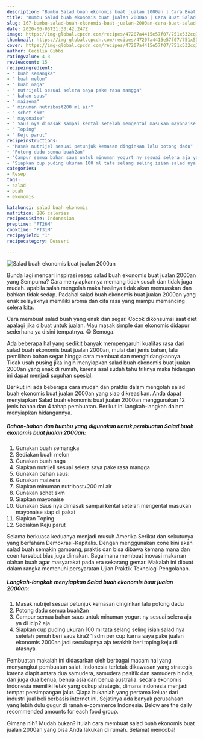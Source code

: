 ```yaml
---
description: "Bumbu Salad buah ekonomis buat jualan 2000an | Cara Buat Salad buah ekonomis buat jualan 2000an Yang Lezat Sekali"
title: "Bumbu Salad buah ekonomis buat jualan 2000an | Cara Buat Salad buah ekonomis buat jualan 2000an Yang Lezat Sekali"
slug: 167-bumbu-salad-buah-ekonomis-buat-jualan-2000an-cara-buat-salad-buah-ekonomis-buat-jualan-2000an-yang-lezat-sekali
date: 2020-06-05T21:33:42.247Z
image: https://img-global.cpcdn.com/recipes/47207a4415e57f07/751x532cq70/salad-buah-ekonomis-buat-jualan-2000an-foto-resep-utama.jpg
thumbnail: https://img-global.cpcdn.com/recipes/47207a4415e57f07/751x532cq70/salad-buah-ekonomis-buat-jualan-2000an-foto-resep-utama.jpg
cover: https://img-global.cpcdn.com/recipes/47207a4415e57f07/751x532cq70/salad-buah-ekonomis-buat-jualan-2000an-foto-resep-utama.jpg
author: Cecilia Gibbs
ratingvalue: 4.3
reviewcount: 15
recipeingredient:
- " buah semangka"
- " buah melon"
- " buah naga"
- " nutrijell sesuai selera saya pake rasa mangga"
- " bahan saus"
- " maizena"
- " minuman nutribost200 ml air"
- " schet skm"
- " mayonaise"
- " Saus nya dimasak sampai kental setelah mengental masukan mayonaise siap di pakai"
- " Toping"
- " Keju parut"
recipeinstructions:
- "Masak nutrijel sesuai petunjuk kemasan dinginkan lalu potong dadu"
- "Potong dadu semua buah2an"
- "Campur semua bahan saus untuk minuman yogurt ny sesuai selera aja ya di icip2 aja"
- "Siapkan cup puding ukuran 100 ml tata selang seling isian salad nya setelah penuh beri saus kira2 1 sdm per cup karna saya pake jualan ekonomis 2000an jadi secukupnya aja terakhir beri toping keju di atasnya"
categories:
- Resep
tags:
- salad
- buah
- ekonomis

katakunci: salad buah ekonomis 
nutrition: 286 calories
recipecuisine: Indonesian
preptime: "PT26M"
cooktime: "PT31M"
recipeyield: "1"
recipecategory: Dessert

---
```



![Salad buah ekonomis buat jualan 2000an](https://img-global.cpcdn.com/recipes/47207a4415e57f07/751x532cq70/salad-buah-ekonomis-buat-jualan-2000an-foto-resep-utama.jpg)

Bunda lagi mencari inspirasi resep salad buah ekonomis buat jualan 2000an yang Sempurna? Cara menyiapkannya memang tidak susah dan tidak juga mudah. apabila salah mengolah maka hasilnya tidak akan memuaskan dan bahkan tidak sedap. Padahal salad buah ekonomis buat jualan 2000an yang enak selayaknya memiliki aroma dan cita rasa yang mampu memancing selera kita.

Cara membuat salad buah yang enak dan segar. Cocok dikonsumsi saat diet apalagi jika dibuat untuk jualan. Mau masak simple dan ekonomis didapur sederhana ya disini tempatnya. 😁 Semoga.

Ada beberapa hal yang sedikit banyak mempengaruhi kualitas rasa dari salad buah ekonomis buat jualan 2000an, mulai dari jenis bahan, lalu pemilihan bahan segar hingga cara membuat dan menghidangkannya. Tidak usah pusing jika ingin menyiapkan salad buah ekonomis buat jualan 2000an yang enak di rumah, karena asal sudah tahu triknya maka hidangan ini dapat menjadi suguhan spesial.


Berikut ini ada beberapa cara mudah dan praktis dalam mengolah salad buah ekonomis buat jualan 2000an yang siap dikreasikan. Anda dapat menyiapkan Salad buah ekonomis buat jualan 2000an menggunakan 12 jenis bahan dan 4 tahap pembuatan. Berikut ini langkah-langkah dalam menyiapkan hidangannya.

<!--inarticleads1-->

##### Bahan-bahan dan bumbu yang digunakan untuk pembuatan Salad buah ekonomis buat jualan 2000an:

1. Gunakan  buah semangka
1. Sediakan  buah melon
1. Gunakan  buah naga
1. Siapkan  nutrijell sesuai selera saya pake rasa mangga
1. Gunakan  bahan saus:
1. Gunakan  maizena
1. Siapkan  minuman nutribost+200 ml air
1. Gunakan  schet skm
1. Siapkan  mayonaise
1. Gunakan  Saus nya dimasak sampai kental setelah mengental masukan mayonaise siap di pakai
1. Siapkan  Toping
1. Sediakan  Keju parut


Selama berkuasa keduanya menjadi musuh Amerika Serikat dan sekutunya yang berfaham Demokrasi-Kapitalis. Dengan menggunakan cone kini akan salad buah semakin gampang, praktis dan bisa dibawa kemana mana dan coen tersebut bias juga dimakan. Bagaimana membuat inovasi makanan olahan buah agar masyarakat pada era sekarang gemar. Makalah ini dibuat dalam rangka memenuhi persyaratan Ujian Praktik Teknologi Pengolahan. 

<!--inarticleads2-->

##### Langkah-langkah menyiapkan Salad buah ekonomis buat jualan 2000an:

1. Masak nutrijel sesuai petunjuk kemasan dinginkan lalu potong dadu
1. Potong dadu semua buah2an
1. Campur semua bahan saus untuk minuman yogurt ny sesuai selera aja ya di icip2 aja
1. Siapkan cup puding ukuran 100 ml tata selang seling isian salad nya setelah penuh beri saus kira2 1 sdm per cup karna saya pake jualan ekonomis 2000an jadi secukupnya aja terakhir beri toping keju di atasnya


Pembuatan makalah ini didasarkan oleh berbagai macam hal yang menyangkut pembuatan salat. Indonesia terletak dikawasan yang strategis karena diapit antara dua samudera, samudera pasifik dan samudera hindia, dan juga dua benua, benua asia dan benua australia. secara ekonomis Indonesia memiliki letak yang cukup strategis, dimana indonesia menjadi tempat persimpangan jalur. Qlapa bukanlah yang pertama keluar dari industri jual beli berbasis internet ini. Sejatinya ada banyak perusahaan yang lebih dulu gugur di ranah e-commerce Indonesia. Below are the daily recommended amounts for each food group. 

Gimana nih? Mudah bukan? Itulah cara membuat salad buah ekonomis buat jualan 2000an yang bisa Anda lakukan di rumah. Selamat mencoba!
